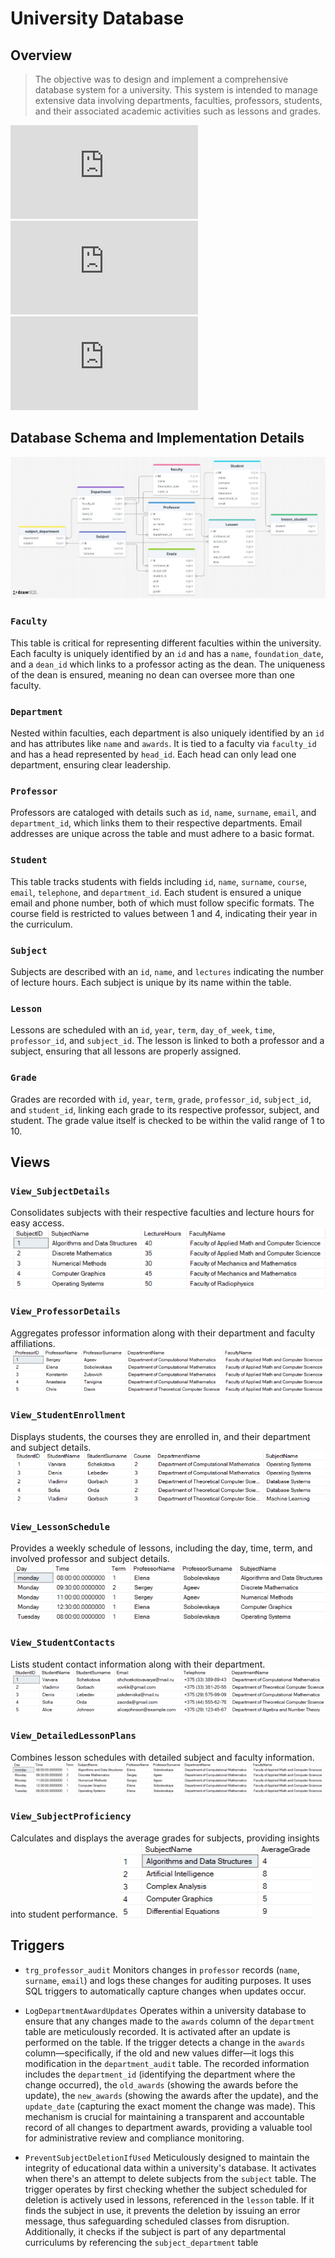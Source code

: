 # University Database

## Overview

> The objective was to design and implement a comprehensive database system for a university. This system is intended to manage extensive data involving departments, faculties, professors, students, and their associated academic activities such as lessons and grades.


![Tables Creation](https://github.com/schekotova/UniversityDatabase/blob/master/queries/tables.sql)
![Views Creation](https://github.com/schekotova/UniversityDatabase/blob/master/queries/views.sql)
![Triggers Creation](https://github.com/schekotova/UniversityDatabase/blob/master/queries/triggers.sql)
## Database Schema and Implementation Details
![alt](https://github.com/schekotova/UniversityDatabase/blob/master/pictures/diagram.jpg)
### **`Faculty`**

This table is critical for representing different faculties within the university. Each faculty is uniquely identified by an `id` and has a `name`, `foundation_date`, and a `dean_id` which links to a professor acting as the dean. The uniqueness of the dean is ensured, meaning no dean can oversee more than one faculty.

### **`Department`**

Nested within faculties, each department is also uniquely identified by an `id` and has attributes like `name` and `awards`. It is tied to a faculty via `faculty_id` and has a head represented by `head_id`. Each head can only lead one department, ensuring clear leadership.

### **`Professor`**

Professors are cataloged with details such as `id`, `name`, `surname`, `email`, and `department_id`, which links them to their respective departments. Email addresses are unique across the table and must adhere to a basic format.

### **`Student`**

This table tracks students with fields including `id`, `name`, `surname`, `course`, `email`, `telephone`, and `department_id`. Each student is ensured a unique email and phone number, both of which must follow specific formats. The course field is restricted to values between 1 and 4, indicating their year in the curriculum.

### **`Subject`**

Subjects are described with an `id`, `name`, and `lectures` indicating the number of lecture hours. Each subject is unique by its name within the table.

### **`Lesson`**

Lessons are scheduled with an `id`, `year`, `term`, `day_of_week`, `time`, `professor_id`, and `subject_id`. The lesson is linked to both a professor and a subject, ensuring that all lessons are properly assigned.

### **`Grade`**

Grades are recorded with `id`, `year`, `term`, `grade`, `professor_id`, `subject_id`, and `student_id`, linking each grade to its respective professor, subject, and student. The grade value itself is checked to be within the valid range of 1 to 10.

## **Views**

### `View_SubjectDetails`
Consolidates subjects with their respective faculties and lecture hours for easy access.
![alt](https://github.com/schekotova/UniversityDatabase/blob/master/pictures/SubjectDetails.png)
### `View_ProfessorDetails`
Aggregates professor information along with their department and faculty affiliations.
![alt](https://github.com/schekotova/UniversityDatabase/blob/master/pictures/ProfessorDetails.png)
### `View_StudentEnrollment`
Displays students, the courses they are enrolled in, and their department and subject details.
![alt](https://github.com/schekotova/UniversityDatabase/blob/master/pictures/StudentEnrollment.png)
### `View_LessonSchedule`
Provides a weekly schedule of lessons, including the day, time, term, and involved professor and subject details.
![alt](https://github.com/schekotova/UniversityDatabase/blob/master/pictures/LessonShedule.png)
### `View_StudentContacts`
Lists student contact information along with their department.
![alt](https://github.com/schekotova/UniversityDatabase/blob/master/pictures/StudentContacts.png)
### `View_DetailedLessonPlans`
Combines lesson schedules with detailed subject and faculty information.
![alt](https://github.com/schekotova/UniversityDatabase/blob/master/pictures/DetailedLessonPlan.png)
### `View_SubjectProficiency`
Calculates and displays the average grades for subjects, providing insights into student performance.
![alt](https://github.com/schekotova/UniversityDatabase/blob/master/pictures/SubjectProficiency.png)
## **Triggers**
-   `trg_professor_audit`
    Monitors changes in `professor` records (`name`, `surname`, `email`) and logs these changes for auditing purposes. It uses SQL triggers to automatically capture changes when updates occur.

-   `LogDepartmentAwardUpdates`
    Operates within a university database to ensure that any changes made to the `awards` column of the `department` table are meticulously recorded. It is activated after an update is performed on the table. If the trigger detects a change in the `awards` column—specifically, if the old and new values differ—it logs this modification in the `department_audit` table. The recorded information includes the `department_id` (identifying the department where the change occurred), the `old_awards` (showing the awards before the update), the `new_awards` (showing the awards after the update), and the `update_date` (capturing the exact moment the change was made). This mechanism is crucial for maintaining a transparent and accountable record of all changes to department awards, providing a valuable tool for administrative review and compliance monitoring.

-   `PreventSubjectDeletionIfUsed`
    Meticulously designed to maintain the integrity of educational data within a university's database. It activates when there's an attempt to delete subjects from the `subject` table. The trigger operates by first checking whether the subject scheduled for deletion is actively used in lessons, referenced in the `lesson` table. If it finds the subject in use, it prevents the deletion by issuing an error message, thus safeguarding scheduled classes from disruption. Additionally, it checks if the subject is part of any departmental curriculums by referencing the `subject_department` table
